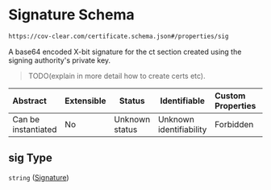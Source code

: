 # Signature Schema

```txt
https://cov-clear.com/certificate.schema.json#/properties/sig
```

A base64 encoded X-bit signature for the ct section created using the signing authority's private key.


> TODO(explain in more detail how to create certs etc).
>

| Abstract            | Extensible | Status         | Identifiable            | Custom Properties | Additional Properties | Access Restrictions | Defined In                                                                  |
| :------------------ | ---------- | -------------- | ----------------------- | :---------------- | --------------------- | ------------------- | --------------------------------------------------------------------------- |
| Can be instantiated | No         | Unknown status | Unknown identifiability | Forbidden         | Allowed               | none                | [certificate.schema.json\*](certificate.schema.json "open original schema") |

## sig Type

`string` ([Signature](certificate-properties-signature.md))
